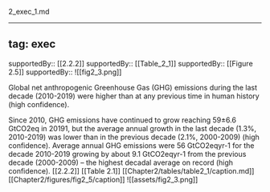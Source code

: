 
2_exec_1.md

---
tag: exec
---

supportedBy:: [[2.2.2]]
supportedBy:: [[Table_2_1]]
supportedBy:: [[Figure 2.5]]
supportedBy:: ![[fig2_3.png]]


Global net anthropogenic Greenhouse Gas (GHG) emissions during the last decade (2010-2019) were higher than at any previous time in human history (high confidence). 

Since 2010, GHG emissions have continued to grow reaching 59±6.6 GtCO2eq in 20191, but the average annual growth in the last decade (1.3%, 2010-2019) was lower than in the previous decade (2.1%, 2000-2009) (high confidence). Average annual GHG emissions were 56 GtCO2eqyr-1 for the decade 2010-2019 growing by about 9.1 GtCO2eqyr-1 from the previous decade (2000-2009) – the highest decadal average on record (high confidence). [[2.2.2]]
[[Table 2.1]]
[[Chapter2/tables/table2_1/caption.md]]
[[Chapter2/figures/fig2_5/caption]]
![[assets/fig2_3.png]]